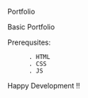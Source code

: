 Portfolio

Basic Portfolio

  Prerequsites:
  
          . HTML
          . CSS
          . JS
          
Happy Development !!
